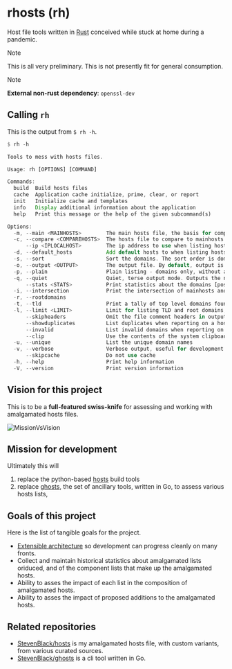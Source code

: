 # rhosts (rh)

Host file tools written in [Rust](https://www.rust-lang.org/) conceived while
stuck at home during a pandemic.

> [!NOTE]  
> This is all very preliminary. This is not presently fit for general consumption.

> [!NOTE]  
> **External non-rust dependency**: `openssl-dev`

## Calling `rh`

This is the output from `$ rh -h`.

```rust
$ rh -h            

Tools to mess with hosts files.

Usage: rh [OPTIONS] [COMMAND]

Commands:
  build  Build hosts files
  cache  Application cache initialize, prime, clear, or report
  init   Initialize cache and templates
  info   Display additional information about the application
  help   Print this message or the help of the given subcommand(s)

Options:
  -m, --main <MAINHOSTS>        The main hosts file, the basis for comparison [default: base]
  -c, --compare <COMPAREHOSTS>  The hosts file to compare to mainhosts
      --ip <IPLOCALHOST>        The ip address to use when listing hosts [default: 0.0.0.0]
  -d, --default_hosts           Add default hosts to when listing hosts The default hosts will be placed at the top of hosts lists
  -s, --sort                    Sort the domains. The sort order is domain, tdl, subdomain1, subdomain2, etc
  -o, --output <OUTPUT>         The output file. By default, output is to std out
  -p, --plain                   Plain listing - domains only, without addresses, when listing domains
  -q, --quiet                   Quiet, terse output mode. Outputs the number of domains only
      --stats <STATS>           Print statistics about the domains [possible values: true, false]
  -i, --intersection            Print the intersection of mainhosts and comparehosts
  -r, --rootdomains
  -t, --tld                     Print a tally of top level domains found in the list
  -l, --limit <LIMIT>           Limit for listing TLD and root domains, 0 = unlimited [default: 30]
      --skipheaders             Omit the file comment headers in output
      --showduplicates          List duplicates when reporting on a hosts list
      --invalid                 List invalid domains when reporting on a hosts list
      --clip                    Use the contents of the system clipboard as compare hosts
  -u, --unique                  List the unique domain names
  -v, --verbose                 Verbose output, useful for development
      --skipcache               Do not use cache
  -h, --help                    Print help information
  -V, --version                 Print version information
  ```

## Vision for this project

This is to be a **full-featured swiss-knife** for assessing and working with
amalgamated hosts files.

![MissionVsVision](https://user-images.githubusercontent.com/80144/158078813-87141f60-a03f-4367-a8c1-3d8da68de45e.gif)

## Mission for development

Ultimately this will

1. replace the python-based [hosts](https://github.com/StevenBlack/hosts) build tools
2. replace [ghosts](https://github.com/StevenBlack/ghosts), the set of ancillary
tools, written in Go, to assess various hosts lists,

## Goals of this project

Here is the list of tangible goals for the project.

* [Extensible architecture](https://github.com/StevenBlack/rhosts/wiki/Extensible-Architecture-Discussion) so development can progress cleanly on many fronts.
* Collect and maintain historical statistics about amalgamated lists oriduced,
and of the component lists that make up the amalgamated hosts.
* Ability to asses the impact of each list in the composition of amalgamated hosts.
* Ability to asses the impact of proposed additions to the amalgamated hosts.

## Related repositories

* [StevenBlack/hosts](https://github.com/StevenBlack/hosts) is my amalgamated hosts file, with custom variants, from various curated sources.
* [StevenBlack/ghosts](https://github.com/StevenBlack/ghosts) is a cli tool written in Go.

